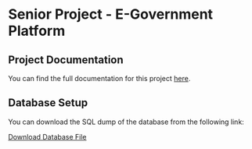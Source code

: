 # Senior Project - E-Government Platform
## Project Documentation

You can find the full documentation for this project [here](docs/FinalReport.docx).

## Database Setup

You can download the SQL dump of the database from the following link:

[Download Database File](https://github.com/Husseinhr/seniorProject/raw/main/database.sql)

